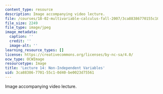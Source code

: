 ```yaml
---
content_type: resource
description: Image accompanying video lecture.
file: /courses/18-02-multivariable-calculus-fall-2007/3ca88386770155c10d40be0023d75561_14.jpg
file_size: 2249
file_type: image/jpeg
image_metadata:
  caption: ''
  credit: ''
  image-alt: ''
learning_resource_types: []
license: https://creativecommons.org/licenses/by-nc-sa/4.0/
ocw_type: OCWImage
resourcetype: Image
title: 'Lecture 14: Non-Independent Variables'
uid: 3ca88386-7701-55c1-0d40-be0023d75561
---
```

Image accompanying video lecture.